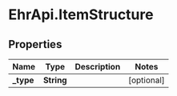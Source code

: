 # EhrApi.ItemStructure

## Properties

Name | Type | Description | Notes
------------ | ------------- | ------------- | -------------
**_type** | **String** |  | [optional] 


